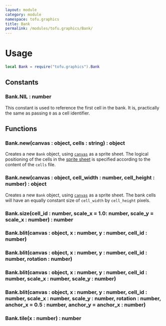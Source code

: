 ```yaml
---
layout: module
category: module
namespace: tofu.graphics
title: Bank
permalink: /modules/tofu.graphics/Bank/
---
```

# Usage

```lua
local Bank = require("tofu.graphics").Bank
```

## Constants

### Bank.**NIL** : number

This constant is used to reference the first cell in the bank. It is, practically the same as passing `0` as a cell identifier.

## Functions

### Bank.**new**(canvas : object, cells : string) : object

Creates a new `Bank` object, using [`canvas`](/modules/tofu.graphics/Canvas/) as a sprite sheet. The logical positioning of the cells in the [sprite sheet](/guides/sprite-sheet/) is specified according to the content of the `cells` file.

### Bank.**new**(canvas : object, cell_width : number, cell_height : number) : object

Creates a new `Bank` object, using [`canvas`](/modules/tofu.graphics/Canvas/) as a sprite sheet. The bank cells will have an equally constant size of `cell_width` by `cell_height` pixels.

### Bank.**size**(cell_id : number, scale_x = 1.0: number, scale_y = scale_x : number) : number

### Bank.**blit**(canvas : object, x : number, y : number, cell_id : number)

### Bank.**blit**(canvas : object, x : number, y : number, cell_id : number, rotation : number)

### Bank.**blit**(canvas : object, x : number, y : number, cell_id : number, scale_x : number, scale_y : number)

### Bank.**blit**(canvas : object, x : number, y : number, cell_id : number, scale_x : number, scale_y : number, rotation : number, anchor_x = 0.5 : number, anchor_y = anchor_x : number)

### Bank.**tile**(x : number) : number
